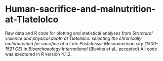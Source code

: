 # Human-sacrifice-and-malnutrition-at-Tlatelolco
Raw data and R code for plotting and statistical analyses from *Structural violence and physical death at Tlatelolco: selecting the chronically malnourished for sacrifice at a Late Postclassic Mesoamerican city (1300-1521 CE)* in *Bioarchaeology International* (Blevins et al., accepted)
All code was exectured in R version 4.1.2.
